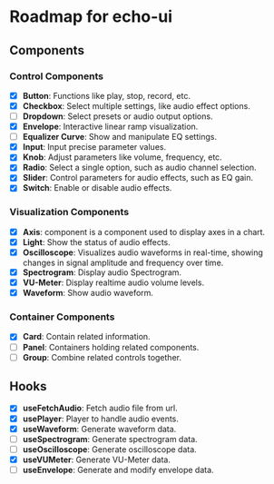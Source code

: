 # Roadmap for echo-ui

## Components

### Control Components

- [x] **Button**: Functions like play, stop, record, etc.
- [x] **Checkbox**: Select multiple settings, like audio effect options.
- [ ] **Dropdown**: Select presets or audio output options.
- [x] **Envelope**: Interactive linear ramp visualization.
- [ ] **Equalizer Curve**: Show and manipulate EQ settings.
- [x] **Input**: Input precise parameter values.
- [x] **Knob**: Adjust parameters like volume, frequency, etc.
- [x] **Radio**: Select a single option, such as audio channel selection.
- [x] **Slider**: Control parameters for audio effects, such as EQ gain.
- [x] **Switch**: Enable or disable audio effects.

### Visualization Components

- [x] **Axis**: component is a component used to display axes in a chart.
- [x] **Light**: Show the status of audio effects.
- [x] **Oscilloscope**: Visualizes audio waveforms in real-time, showing changes in signal amplitude and frequency over time.
- [x] **Spectrogram**: Display audio Spectrogram.
- [x] **VU-Meter**: Display realtime audio volume levels.
- [x] **Waveform**: Show audio waveform.

### Container Components

- [x] **Card**: Contain related information.
- [ ] **Panel**: Containers holding related components.
- [ ] **Group**: Combine related controls together.

## Hooks

- [x] **useFetchAudio**: Fetch audio file from url.
- [x] **usePlayer**: Player to handle audio events.
- [x] **useWaveform**: Generate waveform data.
- [ ] **useSpectrogram**: Generate spectrogram data.
- [ ] **useOscilloscope**: Generate oscilloscope data.
- [x] **useVUMeter**: Generate VU-Meter data.
- [ ] **useEnvelope**: Generate and modify envelope data.
